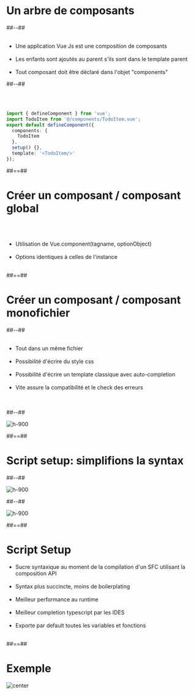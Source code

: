 <!-- .slide: class="two-column-layout" -->
# Un arbre de composants
##--##
<br><br>

- Une application Vue Js est une composition de composants<br><br>
- Les enfants sont ajoutés au parent s'ils sont dans le template parent<br><br>
- Tout composant doit être déclaré dans l'objet "components"<br>

##--##
<!-- .slide: class="sfeir-basic-slide with-code inconsolata"-->
<br /><br/>

```typescript
import { defineComponent } from 'vue';
import TodoItem from '@/components/TodoItem.vue';
export default defineComponent({
  components: {
    TodoItem
  },
  setup() {},
  template: '<TodoItem/>'
});
```
<!-- .element: class="big-code"-->


##==##

<!-- .slide -->
# Créer un composant / composant global
<br><br>

- Utilisation de Vue.component(tagname, optionObject)<br><br>
- Options identiques à celles de l'instance<br><br>

##==##

<!-- .slide: class="two-column-layout" -->
# Créer un composant / composant monofichier

##--##
<br/><br/>

- Tout dans un même fichier<br/><br/>
- Possibilité d'écrire du style css <br/><br/>
- Possibilité d'écrire un template classique avec auto-completion<br/><br/>
- Vite assure la compatibilité et le check des erreurs<br/><br/><br/>

##--##

![h-900](assets/images/school/components/component-setup.png)

##==##

<!-- .slide: class="two-column-layout"-->
# Script setup: simplifions la syntax

##--##
<br/>

![h-900](assets/images/school/components/component-setup.png)

##--##
<br/>

![h-900](assets/images/school/components/script-setup.png)

##==##

<!-- .slide: class="sfeir-basic-slide"-->
# Script Setup

- Sucre syntaxique au moment de la compilation d'un SFC utilisant la composition API <br/><br/>
- Syntax plus succincte, moins de boilerplating <br/><br/>
- Meilleur performance au runtime <br /><br/>
- Meilleur completion typescript par les IDES <br/> <br/>
- Exporte par default toutes les variables et fonctions <br/><br/>

##==##

<!-- .slide: class="sfeir-basic-slide"-->
# Exemple

![center](assets/images/school/components/setup-data.png)
